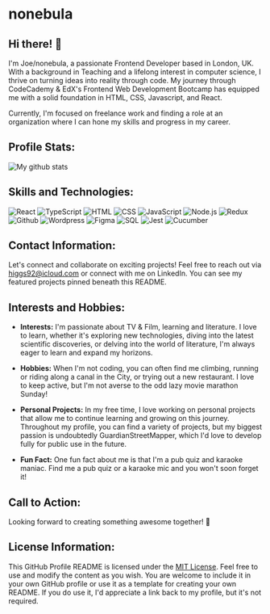 # nonebula

## Hi there! 👋
I'm Joe/nonebula, a passionate Frontend Developer based in London, UK. With a background in Teaching and a lifelong interest in computer science, I thrive on turning ideas into reality through code. My journey through CodeCademy & EdX's Frontend Web Development Bootcamp has equipped me with a solid foundation in HTML, CSS, Javascript, and React.

Currently, I'm focused on freelance work and finding a role at an organization where I can hone my skills and progress in my career.

## Profile Stats:

![My github stats](https://github-readme-stats.vercel.app/api?username=nonebula&show_icons=true&theme=dark)

## Skills and Technologies:

![React](https://img.shields.io/badge/React-Icon-blue?logo=react&logoColor=white)
![TypeScript](https://img.shields.io/badge/TypeScript-Icon-blue?logo=typescript&logoColor=white)
![HTML](https://img.shields.io/badge/HTML-Icon-orange?logo=html5&logoColor=white)
![CSS](https://img.shields.io/badge/CSS-Icon-blue?logo=css3&logoColor=white)
![JavaScript](https://img.shields.io/badge/JavaScript-Icon-yellow?logo=javascript&logoColor=white)
![Node.js](https://img.shields.io/badge/Node.js-Icon-green?logo=node.js&logoColor=white)
![Redux](https://img.shields.io/badge/Redux-Icon-purple?logo=redux&logoColor=white)
![Github](https://img.shields.io/badge/Github-Icon-black?logo=github&logoColor=white)
![Wordpress](https://img.shields.io/badge/Wordpress-Icon-blue?logo=wordpress&logoColor=white)
![Figma](https://img.shields.io/badge/Figma-Icon-purple?logo=figma&logoColor=white)
![SQL](https://img.shields.io/badge/SQL-Icon-red?logo=sql&logoColor=white)
![Jest](https://img.shields.io/badge/Jest-Icon-red?logo=jest&logoColor=white)
![Cucumber](https://img.shields.io/badge/Cucumber-Icon-green?logo=cucumber&logoColor=white)

## Contact Information:

Let's connect and collaborate on exciting projects! Feel free to reach out via higgs92@icloud.com or connect with me on LinkedIn. You can see my featured projects pinned beneath this README.

## Interests and Hobbies:

- **Interests:** I'm passionate about TV & Film, learning and literature. I love to learn, whether it's exploring new technologies, diving into the latest scientific discoveries, or delving into the world of literature, I'm always eager to learn and expand my horizons.
  
- **Hobbies:** When I'm not coding, you can often find me climbing, running or riding along a canal in the City, or trying out a new restaurant. I love to keep active, but I'm not averse to the odd lazy movie marathon Sunday!

- **Personal Projects:** In my free time, I love working on personal projects that allow me to continue learning and growing on this journey. Throughout my profile, you can find a variety of projects, but my biggest passion is undoubtedly GuardianStreetMapper, which I'd love to develop fully for public use in the future.

- **Fun Fact:** One fun fact about me is that I'm a pub quiz and karaoke maniac. Find me a pub quiz or a karaoke mic and you won't soon forget it!

## Call to Action:

Looking forward to creating something awesome together! 🚀

## License Information:

This GitHub Profile README is licensed under the [MIT License](https://opensource.org/licenses/MIT). Feel free to use and modify the content as you wish. You are welcome to include it in your own GitHub profile or use it as a template for creating your own README. If you do use it, I'd appreciate a link back to my profile, but it's not required.
